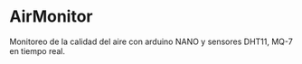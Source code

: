 # AirMonitor
Monitoreo de la calidad del aire con arduino NANO y sensores DHT11, MQ-7 en tiempo real.
